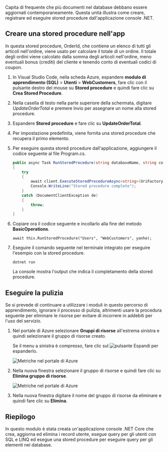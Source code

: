 Capita di frequente che più documenti nel database debbano essere aggiornati contemporaneamente. Questa unità illustra come creare, registrare ed eseguire stored procedure dall'applicazione console .NET.

## <a name="create-a-stored-procedure-in-your-app"></a>Creare una stored procedure nell'app

In questa stored procedure, OrderId, che contiene un elenco di tutti gli articoli nell'ordine, viene usato per calcolare il totale di un ordine. Il totale degli ordini viene calcolato dalla somma degli articoli nell'ordine, meno eventuali bonus (crediti) del cliente e tenendo conto di eventuali codici di coupon.

1. In Visual Studio Code, nella scheda Azure, espandere **modulo di apprendimento (SQL)** > **Utenti** > **WebCustomers**, fare clic con il pulsante destro del mouse su **Stored procedure** e quindi fare clic su **Crea Stored Procedure**.

1. Nella casella di testo nella parte superiore della schermata, digitare *UpdateOrderTotal* e premere Invio per assegnare un nome alla stored procedure.

1. Espandere **Stored procedure** e fare clic su **UpdateOrderTotal**.

1. Per impostazione predefinita, viene fornita una stored procedure che recupera il primo elemento.

1. Per eseguire questa stored procedure dall'applicazione, aggiungere il codice seguente al file Program.cs.

    ```csharp
    public async Task RunStoredProcedure(string databaseName, string collectionName, User user)
    {
        try
        {
            await client.ExecuteStoredProcedureAsync<string>(UriFactory.CreateStoredProcedureUri(databaseName, collectionName, "sample"), new RequestOptions { PartitionKey = new PartitionKey(user.UserId) });
            Console.WriteLine("Stored procedure complete");
        }
        catch (DocumentClientException de)
        {
            throw;
        }
    }
    ```
    <!--TODO: Update sproc to take order total and check for available dividend, and use of summer coupon code, and provide updated total-->

1. Copiare ora il codice seguente e incollarlo alla fine del metodo **BasicOperations**.

    ```
    await this.RunStoredProcedure("Users", "WebCustomers", yanhe);
    ```

1. Eseguire il comando seguente nel terminale integrato per eseguire l'esempio con la stored procedure.

    ```
    dotnet run
    ```
    La console mostra l'output che indica il completamento della stored procedure.

## <a name="clean-up"></a>Eseguire la pulizia

Se si prevede di continuare a utilizzare i moduli in questo percorso di apprendimento, ignorare il processo di pulizia, altrimenti usare la procedura seguente per eliminare le risorse per evitare di incorrere in addebiti per l'uso del servizio.

1. Nel portale di Azure selezionare **Gruppi di risorse** all'estrema sinistra e quindi selezionare il gruppo di risorse creato.  

    Se il menu a sinistra è compresso, fare clic sul ![pulsante Espandi](../media/5-javascript-programming/expand.png) per espanderlo.

   ![Metriche nel portale di Azure](../media/5-javascript-programming/delete-resources-select.png)

1. Nella nuova finestra selezionare il gruppo di risorse e quindi fare clic su **Elimina gruppo di risorse**.

   ![Metriche nel portale di Azure](../media/5-javascript-programming/delete-resources.png)

1. Nella nuova finestra digitare il nome del gruppo di risorse da eliminare e quindi fare clic su **Elimina**.

## <a name="summary"></a>Riepilogo

In questo modulo è stata creata un'applicazione console .NET Core che crea, aggiorna ed elimina i record utente, esegue query per gli utenti con SQL e LINQ ed esegue una stored procedure per eseguire query per gli elementi nel database.